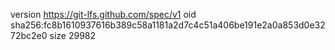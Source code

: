 version https://git-lfs.github.com/spec/v1
oid sha256:fc8b1610937616b389c58a1181a2d7c4c51a406be191e2a0a853d0e3272bc2e0
size 29982
